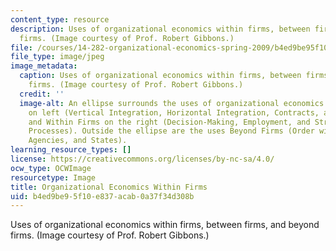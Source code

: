 ```yaml
---
content_type: resource
description: Uses of organizational economics within firms, between firms, and beyond
  firms. (Image courtesy of Prof. Robert Gibbons.)
file: /courses/14-282-organizational-economics-spring-2009/b4ed9be95f10e837acab0a37f34d308b_14-282s09-th.jpg
file_type: image/jpeg
image_metadata:
  caption: Uses of organizational economics within firms, between firms, and beyond
    firms. (Image courtesy of Prof. Robert Gibbons.)
  credit: ''
  image-alt: An ellipse surrounds the uses of organizational economics Between Firms
    on left (Vertical Integration, Horizontal Integration, Contracts, and Hybrids)
    and Within Firms on the right (Decision-Making, Employment, and Structures and
    Processes). Outside the ellipse are the uses Beyond Firms (Order without Law,
    Agencies, and States).
learning_resource_types: []
license: https://creativecommons.org/licenses/by-nc-sa/4.0/
ocw_type: OCWImage
resourcetype: Image
title: Organizational Economics Within Firms
uid: b4ed9be9-5f10-e837-acab-0a37f34d308b
---
```

Uses of organizational economics within firms, between firms, and beyond firms. (Image courtesy of Prof. Robert Gibbons.)